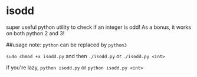 # isodd
super useful python utility to check if an integer is odd!
As a bonus, it works on both python 2 and 3!

##usage
note: `python` can be replaced by `python3`

`sudo chmod +x isodd.py` and then `./isodd.py` or `./isodd.py <int>`

if you're lazy,
`python isodd.py` or `python isodd.py <int>`
